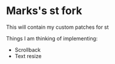 # Marks's st fork

This will contain my custom patches for st

Things I am thinking of implementing:

* Scrollback
* Text resize
